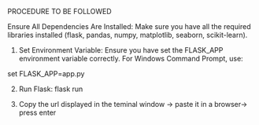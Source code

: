PROCEDURE TO BE FOLLOWED 
 
Ensure All Dependencies Are Installed: Make sure you have all the required libraries installed (flask, 
pandas, numpy, matplotlib, seaborn, scikit-learn). 
 
1) Set Environment Variable: Ensure you have set the FLASK_APP environment variable 
correctly. For Windows Command Prompt, use: 
                                                                                   
set FLASK_APP=app.py 
 
 
2) Run Flask: 
flask run 
 
3) Copy the url displayed in the teminal window -> paste it in a browser-> press enter  
